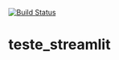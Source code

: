 [![Build Status](https://travis-ci.com/guyrux/teste_streamlit.svg?branch=main)](https://travis-ci.com/guyrux/teste_streamlit)

# teste_streamlit
